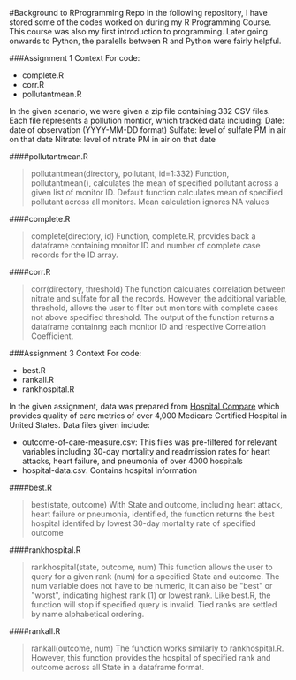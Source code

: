 #Background to RProgramming Repo
In the following repository, I have stored some of the codes worked on during my R Programming Course.
This course was also my first introduction to programming. Later going onwards to Python, the paralells between R and Python were fairly helpful.

###Assignment 1 Context
For code:
- complete.R
- corr.R
- pollutantmean.R

In the given scenario, we were given a zip file containing 332 CSV files. Each file represents a pollution montior, which tracked data including:
Date: date of observation (YYYY-MM-DD format)
Sulfate: level of sulfate PM in air on that date
Nitrate: level of nitrate PM in air on that date

####pollutantmean.R
> pollutantmean(directory, pollutant, id=1:332)
Function, pollutantmean(), calculates the mean of specified pollutant across a given list of monitor ID.
Default function calculates mean of specified pollutant across all monitors.
Mean calculation ignores NA values

####complete.R
> complete(directory, id)
Function, complete.R, provides back a dataframe containing monitor ID and number of complete case records for the ID array.

####corr.R
> corr(directory, threshold)
The function calculates correlation between nitrate and sulfate for all the records. 
However, the additional variable, threshold, allows the user to filter out monitors with complete cases not above specified threshold.
The output of the function returns a dataframe containng each monitor ID and respective Correlation Coefficient.

###Assignment 3 Context
For code:
- best.R
- rankall.R
- rankhospital.R

In the given assignment, data was prepared from [Hospital Compare](http://hospitalcompare.hhs.gov) which provides quality of care metrics of over 4,000 Medicare Certified Hospital in United States. 
Data files given include:
- outcome-of-care-measure.csv: This files was pre-filtered for relevant variables including 30-day mortality and readmission rates for heart attacks, heart failure, and pneumonia of over 4000 hospitals
- hospital-data.csv: Contains hospital information

####best.R
> best(state, outcome)
With State and outcome, including heart attack, heart failure or pneumonia, identified, the function returns the best hospital identifed by lowest 30-day mortality rate of specified outcome

####rankhospital.R 
> rankhospital(state, outcome, num)
This function allows the user to query for a given rank (num) for a specified State and outcome.
The num variable does not have to be numeric, it can also be "best" or "worst", indicating highest rank (1) or lowest rank.
Like best.R, the function will stop if specified query is invalid.
Tied ranks are settled by name alphabetical ordering.

####rankall.R	
> rankall(outcome, num)
The function works similarly to rankhospital.R. However, this function provides the hospital of specified rank and outcome across all State in a dataframe format.
